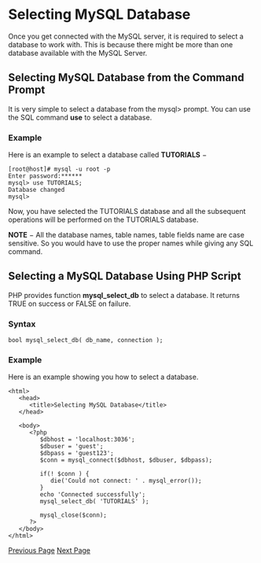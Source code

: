 # Selecting MySQL Database
Once you get connected with the MySQL server, it is required to select a database to work with. This is because there might be more than one database available with the MySQL Server.

## Selecting MySQL Database from the Command Prompt
It is very simple to select a database from the mysql&gt; prompt. You can use the SQL command **use** to select a database.

### Example
Here is an example to select a database called **TUTORIALS** −

```
[root@host]# mysql -u root -p
Enter password:******
mysql> use TUTORIALS;
Database changed
mysql>
```
Now, you have selected the TUTORIALS database and all the subsequent operations will be performed on the TUTORIALS database.

**NOTE** − All the database names, table names, table fields name are case sensitive. So you would have to use the proper names while giving any SQL command.

## Selecting a MySQL Database Using PHP Script
PHP provides function **mysql_select_db** to select a database. It returns TRUE on success or FALSE on failure.

### Syntax
```
bool mysql_select_db( db_name, connection );
```


### Example
Here is an example showing you how to select a database.

```
<html>
   <head>
      <title>Selecting MySQL Database</title>
   </head>
   
   <body>
      <?php
         $dbhost = 'localhost:3036';
         $dbuser = 'guest';
         $dbpass = 'guest123';
         $conn = mysql_connect($dbhost, $dbuser, $dbpass);
         
         if(! $conn ) {
            die('Could not connect: ' . mysql_error());
         }
         echo 'Connected successfully';
         mysql_select_db( 'TUTORIALS' );
         
         mysql_close($conn);
      ?>
   </body>
</html>
```

[Previous Page](../mysql/mysql-drop-database.md) [Next Page](../mysql/mysql-data-types.md) 
